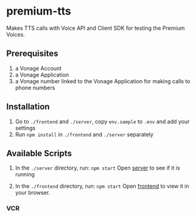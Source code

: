 # premium-tts

Makes TTS calls with Voice API and Client SDK for testing the Premium Voices. 

## Prerequisites
1. a Vonage Account
2. a Vonage Application
3. a Vonage number linked to the Vonage Application for making calls to phone numbers

## Installation
1. Go to `./frontend` and `./server`, copy `env.sample` to `.env` and add your settings
2. Run `npm install` in `./frontend` and `./server` separately  

## Available Scripts

1. In the `./server` directory, run: `npm start`
Open [server](http://localhost:3000/api/) to see if it is running

2. In the `./frontend` directory, run:  `npm start`
Open [frontend](http://localhost:3002) to view it in your browser.


### VCR []()

